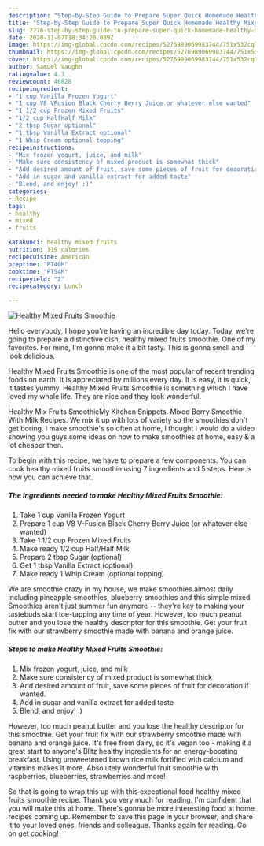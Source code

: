 ```yaml
---
description: "Step-by-Step Guide to Prepare Super Quick Homemade Healthy Mixed Fruits Smoothie"
title: "Step-by-Step Guide to Prepare Super Quick Homemade Healthy Mixed Fruits Smoothie"
slug: 2276-step-by-step-guide-to-prepare-super-quick-homemade-healthy-mixed-fruits-smoothie
date: 2020-11-07T18:34:20.089Z
image: https://img-global.cpcdn.com/recipes/5276989069983744/751x532cq70/healthy-mixed-fruits-smoothie-recipe-main-photo.jpg
thumbnail: https://img-global.cpcdn.com/recipes/5276989069983744/751x532cq70/healthy-mixed-fruits-smoothie-recipe-main-photo.jpg
cover: https://img-global.cpcdn.com/recipes/5276989069983744/751x532cq70/healthy-mixed-fruits-smoothie-recipe-main-photo.jpg
author: Samuel Vaughn
ratingvalue: 4.3
reviewcount: 46828
recipeingredient:
- "1 cup Vanilla Frozen Yogurt"
- "1 cup V8 VFusion Black Cherry Berry Juice or whatever else wanted"
- "1 1/2 cup Frozen Mixed Fruits"
- "1/2 cup HalfHalf Milk"
- "2 tbsp Sugar optional"
- "1 tbsp Vanilla Extract optional"
- "1 Whip Cream optional topping"
recipeinstructions:
- "Mix frozen yogurt, juice, and milk"
- "Make sure consistency of mixed product is somewhat thick"
- "Add desired amount of fruit, save some pieces of fruit for decoration if wanted."
- "Add in sugar and vanilla extract for added taste"
- "Blend, and enjoy! :)"
categories:
- Recipe
tags:
- healthy
- mixed
- fruits

katakunci: healthy mixed fruits 
nutrition: 119 calories
recipecuisine: American
preptime: "PT40M"
cooktime: "PT54M"
recipeyield: "2"
recipecategory: Lunch

---
```



![Healthy Mixed Fruits Smoothie](https://img-global.cpcdn.com/recipes/5276989069983744/751x532cq70/healthy-mixed-fruits-smoothie-recipe-main-photo.jpg)

Hello everybody, I hope you're having an incredible day today. Today, we're going to prepare a distinctive dish, healthy mixed fruits smoothie. One of my favorites. For mine, I'm gonna make it a bit tasty. This is gonna smell and look delicious.

Healthy Mixed Fruits Smoothie is one of the most popular of recent trending foods on earth. It is appreciated by millions every day. It is easy, it is quick, it tastes yummy. Healthy Mixed Fruits Smoothie is something which I have loved my whole life. They are nice and they look wonderful.

Healthy Mix Fruits SmoothieMy Kitchen Snippets. Mixed Berry Smoothie With Milk Recipes. We mix it up with lots of variety so the smoothies don&#39;t get boring. I make smoothie&#39;s so often at home, I thought I would do a video showing you guys some ideas on how to make smoothies at home, easy &amp; a lot cheaper then.


To begin with this recipe, we have to prepare a few components. You can cook healthy mixed fruits smoothie using 7 ingredients and 5 steps. Here is how you can achieve that.

<!--inarticleads1-->

##### The ingredients needed to make Healthy Mixed Fruits Smoothie:

1. Take 1 cup Vanilla Frozen Yogurt
1. Prepare 1 cup V8 V-Fusion Black Cherry Berry Juice (or whatever else wanted)
1. Take 1 1/2 cup Frozen Mixed Fruits
1. Make ready 1/2 cup Half/Half Milk
1. Prepare 2 tbsp Sugar (optional)
1. Get 1 tbsp Vanilla Extract (optional)
1. Make ready 1 Whip Cream (optional topping)


We are smoothie crazy in my house, we make smoothies almost daily including pineapple smoothies, blueberry smoothies and this simple mixed. Smoothies aren&#39;t just summer fun anymore -- they&#39;re key to making your tastebuds start toe-tapping any time of year. However, too much peanut butter and you lose the healthy descriptor for this smoothie. Get your fruit fix with our strawberry smoothie made with banana and orange juice. 

<!--inarticleads2-->

##### Steps to make Healthy Mixed Fruits Smoothie:

1. Mix frozen yogurt, juice, and milk
1. Make sure consistency of mixed product is somewhat thick
1. Add desired amount of fruit, save some pieces of fruit for decoration if wanted.
1. Add in sugar and vanilla extract for added taste
1. Blend, and enjoy! :)


However, too much peanut butter and you lose the healthy descriptor for this smoothie. Get your fruit fix with our strawberry smoothie made with banana and orange juice. It&#39;s free from dairy, so it&#39;s vegan too - making it a great start to anyone&#39;s Blitz healthy ingredients for an energy-boosting breakfast. Using unsweetened brown rice milk fortified with calcium and vitamins makes it more. Absolutely wonderful fruit smoothie with raspberries, blueberries, strawberries and more! 

So that is going to wrap this up with this exceptional food healthy mixed fruits smoothie recipe. Thank you very much for reading. I'm confident that you will make this at home. There's gonna be more interesting food at home recipes coming up. Remember to save this page in your browser, and share it to your loved ones, friends and colleague. Thanks again for reading. Go on get cooking!

